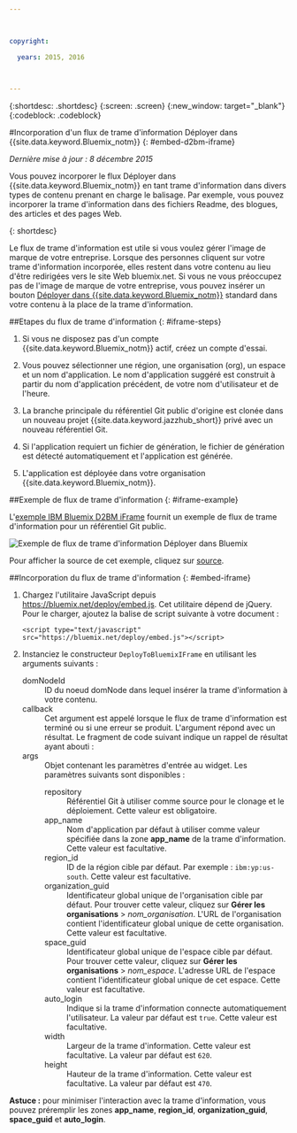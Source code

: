 ```yaml
---

 

copyright:

  years: 2015, 2016

 

---
```


{:shortdesc: .shortdesc}
{:screen: .screen}
{:new_window: target="_blank"}
{:codeblock: .codeblock}

#Incorporation d'un flux de trame d'information Déployer dans {{site.data.keyword.Bluemix_notm}} {: #embed-d2bm-iframe} 

*Dernière mise à jour : 8 décembre 2015* 

Vous pouvez incorporer le flux Déployer dans {{site.data.keyword.Bluemix_notm}}
en tant trame d'information dans divers types de contenu prenant en charge le balisage. Par exemple,
vous pouvez incorporer la trame d'information dans des fichiers Readme, des blogues, des articles et des pages Web. 

{: shortdesc} 

Le flux de trame d'information est utile si vous voulez gérer l'image de marque de votre entreprise. Lorsque des personnes cliquent sur votre trame d'information incorporée, elles restent dans votre contenu au lieu d'être redirigées vers le site Web bluemix.net. Si vous ne vous préoccupez pas de l'image de marque de votre entreprise, vous pouvez insérer un bouton [Déployer dans {{site.data.keyword.Bluemix_notm}}](../develop/deploy_button.html) standard dans votre contenu à
la place de la trame d'information. 

##Etapes du flux de trame d'information {: #iframe-steps} 

1. Si vous ne disposez pas d'un compte {{site.data.keyword.Bluemix_notm}} actif,
créez un compte d'essai. 

2. Vous pouvez sélectionner une région, une organisation (org), un espace et un nom d'application. Le nom d'application suggéré est construit à partir du
nom d'application précédent, de votre nom d'utilisateur et de l'heure. 

3. La branche principale du référentiel Git public d'origine est clonée dans un nouveau projet
{{site.data.keyword.jazzhub_short}} privé avec un nouveau référentiel Git. 

4. Si l'application requiert un fichier de génération, le fichier de génération est détecté automatiquement et l'application est générée. 

5. L'application est déployée dans votre organisation {{site.data.keyword.Bluemix_notm}}. 

##Exemple de flux de trame d'information {: #iframe-example} 

<p>
L'<a class="xref" href="http://d2bm-iframe-sample.ng.bluemix.net/" target="_blank" title="(Ouverture dans un nouvel onglet ou une nouvelle fenêtre">exemple IBM Bluemix D2BM iFrame</a> fournit un exemple de flux de trame d'information pour un référentiel Git public.<div class="image"><img class="image" src="images/d2bm_iframe_sample2.png" alt="Exemple de flux de trame d'information Déployer dans Bluemix" /></div>
</p> 

<p>
Pour afficher la source de cet exemple, cliquez sur <a class="xref" href="https://hub.jazz.net/project/idsorg/d2bm-iframe-sample/overview" target="_blank" title="(Ouverture dans un nouvel onglet ou une nouvelle fenêtre)">source</a>.
</p>

##Incorporation du flux de trame d'information {: #embed-iframe}  

<ol>
<li>Chargez l'utilitaire JavaScript depuis <a href="https://bluemix.net/deploy/embed.js" target="_blank">https://bluemix.net/deploy/embed.js</a>. Cet utilitaire dépend de jQuery. Pour le charger, ajoutez la balise de script suivante à votre document : 
<pre class="pre">
<code>&lt;script type="text/javascript" src="https://bluemix.net/deploy/embed.js"&gt;&lt;/script&gt;</code>
</pre>
</li>
<li> Instanciez le constructeur <code>DeployToBluemixIFrame</code> en utilisant les arguments suivants :

<dl class="parml">
<dt class="pt dlterm">domNodeId</dt>
<dd class="pd">ID du noeud domNode dans lequel insérer la trame d'information à votre contenu.</dd>

<dt class="pt dlterm">callback</dt>
<dd class="pd">Cet argument est appelé lorsque le flux de trame d'information est terminé ou si une
erreur se produit. L'argument répond avec un résultat. Le fragment de code suivant
indique un rappel de résultat ayant abouti :</dd>

<dt class="pt dlterm">args</dt>
<dd class="pd">Objet contenant les paramètres d'entrée au widget. Les paramètres suivants sont disponibles :

<dl class="parml">

<dt class="pt dlterm">repository</dt>
<dd class="pd">Référentiel Git à utiliser comme source pour le clonage et le déploiement. Cette valeur est obligatoire.</dd>
	
<dt class="pt dlterm">app_name</dt>
<dd class="pd">Nom d'application par défaut à utiliser comme valeur spécifiée dans la zone <strong>app_name</strong>
de la trame d'information. Cette valeur est facultative.</dd>
	
    
<dt class="pt dlterm">region_id</dt>
<dd class="pd">ID de la région cible par défaut. Par exemple : <code>ibm:yp:us-south</code>. Cette valeur est facultative.</dd>
	
<dt class="pt dlterm">organization_guid</dt>
<dd class="pd">Identificateur global unique de l'organisation cible par défaut. Pour trouver cette valeur, cliquez sur <strong>Gérer les organisations</strong> > <i>nom_organisation</i>. L'URL de l'organisation contient l'identificateur global unique de cette organisation. Cette valeur est facultative. </dd>
	
<dt class="pt dlterm">space_guid</dt>
<dd class="pd">Identificateur global unique de l'espace cible par défaut. Pour trouver cette valeur, cliquez sur <strong>Gérer les organisations</strong> >
<i>nom_espace</i>. L'adresse URL de l'espace contient l'identificateur global unique de cet espace. Cette valeur est facultative.</dd>
	
<dt class="pt dlterm">auto_login</dt>
<dd class="pd">Indique si la trame d'information connecte automatiquement l'utilisateur. La valeur
par défaut est <code>true</code>. Cette valeur est facultative.</dd>
	
<dt class="pt dlterm">width</dt>
<dd class="pd">Largeur de la trame d'information. Cette valeur est facultative. La valeur par défaut
est <code>620</code>.</dd>
	
<dt class="pt dlterm">height</dt>
<dd class="pd">Hauteur de la trame d'information. Cette valeur est facultative. La valeur par défaut
est <code>470</code>.</dd>
</dl>

</dd>
</dl>
</li>
</ol>  

**Astuce :** pour minimiser l'interaction avec la trame d'information, vous pouvez préremplir les zones
**app_name**,
**region_id**, **organization_guid**, **space_guid** et **auto_login**.
